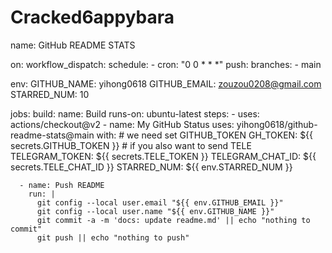 <h1>Cracked6appybara</h1>

<!--START_SECTION:my_github-->
name: GitHub README STATS

on:
  workflow_dispatch:
  schedule:
    - cron: "0 0 * * *"
  push:
    branches:
      - main

env:
  GITHUB_NAME: yihong0618
  GITHUB_EMAIL: zouzou0208@gmail.com
  STARRED_NUM: 10

jobs:
  build:
    name: Build
    runs-on: ubuntu-latest
    steps:
      - uses: actions/checkout@v2
      - name: My GitHub Status
        uses: yihong0618/github-readme-stats@main
        with:
          # we need set GITHUB_TOKEN
          GH_TOKEN: ${{ secrets.GITHUB_TOKEN }}
          # if you also want to send TELE
          TELEGRAM_TOKEN: ${{ secrets.TELE_TOKEN }}
          TELEGRAM_CHAT_ID: ${{ secrets.TELE_CHAT_ID }}
          STARRED_NUM: ${{ env.STARRED_NUM }}

      - name: Push README
        run: |
          git config --local user.email "${{ env.GITHUB_EMAIL }}"
          git config --local user.name "${{ env.GITHUB_NAME }}"
          git commit -a -m 'docs: update readme.md' || echo "nothing to commit"
          git push || echo "nothing to push"
<!--END_SECTION:my_github-->
